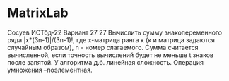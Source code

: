 # MatrixLab
Сосуев ИСТбд-22  Вариант 27
27 Вычислить сумму знакопеременного ряда |х*(3n-1)|/(3n-1)!, где х-матрица ранга к (к и матрица задаются случайным образом),
n - номер слагаемого. Сумма считается вычисленной, если точность вычислений будет не меньше t знаков после запятой.
У алгоритма д.б. линейная сложность. Операция умножения –поэлементная.
